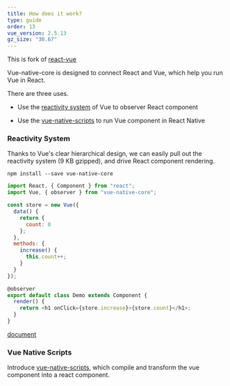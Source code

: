 ```yaml
---
title: How does it work?
type: guide
order: 13
vue_version: 2.5.13
gz_size: "30.67"
---
```


This is fork of [react-vue](https://github.com/GeekyAnts/vue-native-core)

Vue-native-core is designed to connect React and Vue, which help you run Vue in React.

There are three uses.

- Use the [reactivity system](https://github.com/SmallComfort/react-vue/blob/dev/README.md#reactivity-system) of Vue to observer React component

- Use the [vue-native-scripts](https://github.com/SmallComfort/react-vue/blob/dev/README.md#native) to run Vue component in React Native

### Reactivity System

Thanks to Vue's clear hierarchical design, we can easily pull out the reactivity system (9 KB gzipped), and drive React component rendering.

```
npm install --save vue-native-core
```

```javascript
import React, { Component } from "react";
import Vue, { observer } from "vue-native-core";

const store = new Vue({
  data() {
    return {
      count: 0
    };
  },
  methods: {
    increase() {
      this.count++;
    }
  }
});

@observer
export default class Demo extends Component {
  render() {
    return <h1 onClick={store.increase}>{store.count}</h1>;
  }
}
```

[document](https://github.com/GeekyAnts/vue-native-core/blob/master/packages/vue-native-core/README.md)

### Vue Native Scripts

Introduce [vue-native-scripts](https://github.com/GeekyAnts/vue-native-core/tree/master/packages/vue-native-scripts), which compile and transform the vue component into a react component.
